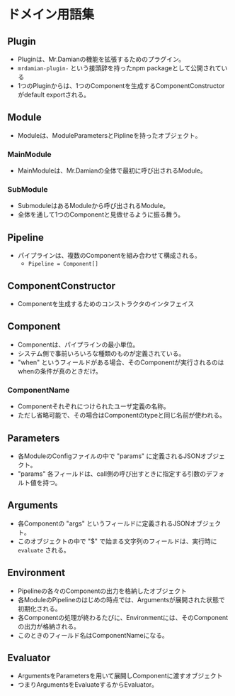 # ドメイン用語集

## Plugin
- Pluginは、Mr.Damianの機能を拡張するためのプラグイン。
- `mrdamian-plugin-` という接頭辞を持ったnpm packageとして公開されている
- 1つのPluginからは、1つのComponentを生成するComponentConstructorがdefault exportされる。

## Module
- Moduleは、ModuleParametersとPiplineを持ったオブジェクト。

### MainModule
- MainModuleは、Mr.Damianの全体で最初に呼び出されるModule。

### SubModule
- SubmoduleはあるModuleから呼び出されるModule。
- 全体を通して1つのComponentと見做せるように振る舞う。

## Pipeline
- パイプラインは、複数のComponentを組み合わせて構成される。
    - `Pipeline = Component[]`

## ComponentConstructor
- Componentを生成するためのコンストラクタのインタフェイス

## Component
- Componentは、パイプラインの最小単位。
- システム側で事前いろいろな種類のものが定義されている。
- "when" というフィールドがある場合、そのComponentが実行されるのはwhenの条件が真のときだけ。

### ComponentName
- Componentそれぞれにつけられたユーザ定義の名称。
- ただし省略可能で、その場合はComponentのtypeと同じ名前が使われる。

## Parameters
- 各ModuleのConfigファイルの中で "params" に定義されるJSONオブジェクト。
- "params" 各フィールドは、call側の呼び出すときに指定する引数のデフォルト値を持つ。

## Arguments
- 各Componentの "args" というフィールドに定義されるJSONオブジェクト。
- このオブジェクトの中で "$" で始まる文字列のフィールドは、実行時に `evaluate` される。

## Environment
- Pipelineの各々のComponentの出力を格納したオブジェクト
- 各ModuleのPipelineのはじめの時点では、Argumentsが展開された状態で初期化される。
- 各Componentの処理が終わるたびに、Environmentには、そのComponentの出力が格納される。
- このときのフィールド名はComponentNameになる。

## Evaluator
- ArgumentsをParametersを用いて展開しComponentに渡すオブジェクト
- つまりArgumentsをEvaluateするからEvaluator。